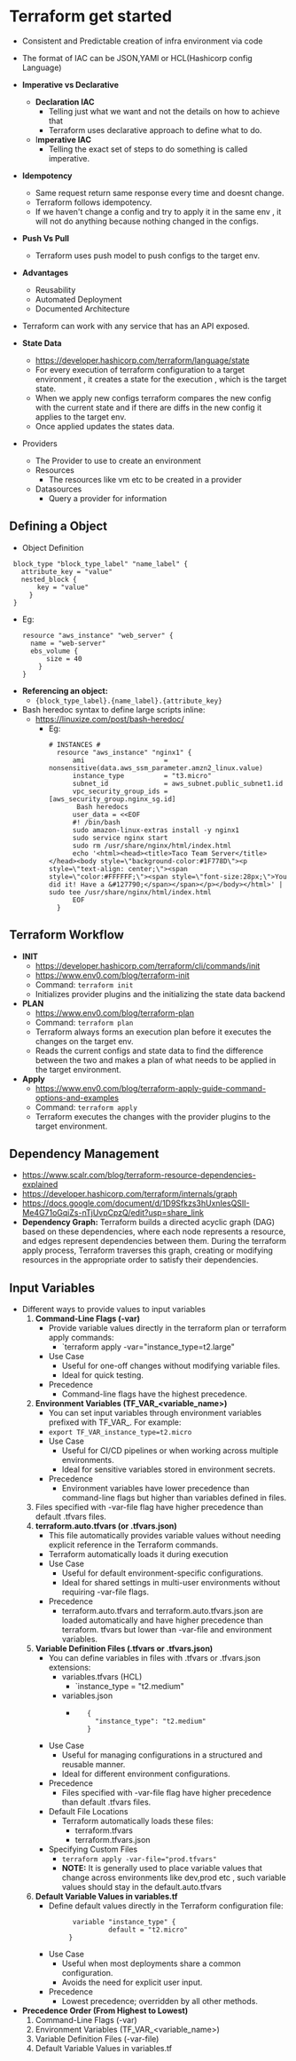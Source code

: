 # Terraform get started
- Consistent and Predictable creation of infra environment via code
- The format of IAC can be JSON,YAMl or HCL(Hashicorp config Language)
- **Imperative vs Declarative**
  - **Declaration IAC**
    - Telling just what we want and not the details on how to achieve that
    - Terraform uses declarative approach to define what to do.
  - I**mperative IAC**
    - Telling the exact set of steps to do something is called imperative.
- **Idempotency**
  - Same request return same response every time and doesnt change.
  - Terraform follows idempotency.
  - If we haven't change a config and try to apply it in the same env , it will not do anything because nothing changed in the configs.
- **Push Vs Pull**
  - Terraform uses push model to push configs to the target env.
- **Advantages**
  - Reusability
  - Automated Deployment
  - Documented Architecture
- Terraform can work with any service that has an API exposed.
- **State Data**
  - https://developer.hashicorp.com/terraform/language/state
  - For every execution of terraform configuration to a target environment , it creates a state for the execution , 
    which is the target state.
  - When we apply new configs terraform compares the new config with the current state and if there are diffs in the new
     config it applies to the target env.
  - Once applied updates the states data.

- Providers
  - The Provider to use to create an environment
  - Resources
    - The resources like vm etc to be created in a provider
  - Datasources
    - Query a provider for information

## **Defining a Object**
- Object Definition
 ```
  block_type "block_type_label" "name_label" {
    attribute_key = "value"
    nested_block {
        key = "value"
      }
  }
  ```
  
  - Eg: 
    ```
    resource "aws_instance" "web_server" {
      name = "web-server"
      ebs_volume {
          size = 40
        }
    }

    ```
- **Referencing an object:**
  - `{block_type_label}.{name_label}.{attribute_key}`
- Bash heredoc syntax to define large scripts inline:
  - https://linuxize.com/post/bash-heredoc/
    - Eg:
      ``` 
      # INSTANCES #
        resource "aws_instance" "nginx1" {
            ami                    = nonsensitive(data.aws_ssm_parameter.amzn2_linux.value)
            instance_type          = "t3.micro"
            subnet_id              = aws_subnet.public_subnet1.id
            vpc_security_group_ids = [aws_security_group.nginx_sg.id]
             Bash heredocs
            user_data = <<EOF
            #! /bin/bash
            sudo amazon-linux-extras install -y nginx1
            sudo service nginx start
            sudo rm /usr/share/nginx/html/index.html
            echo '<html><head><title>Taco Team Server</title></head><body style=\"background-color:#1F778D\"><p style=\"text-align: center;\"><span style=\"color:#FFFFFF;\"><span style=\"font-size:28px;\">You did it! Have a &#127790;</span></span></p></body></html>' | sudo tee /usr/share/nginx/html/index.html
            EOF
        }
      ```
      
  
## Terraform Workflow
- **INIT**
  - https://developer.hashicorp.com/terraform/cli/commands/init
  - https://www.env0.com/blog/terraform-init
  - Command: `terraform init`
  - Initializes provider plugins and the initializing the state data backend
- **PLAN**
  - https://www.env0.com/blog/terraform-plan
  - Command: `terraform plan`
  - Terraform always forms an execution plan before it executes the changes on the target env.
  - Reads the current configs and state data to find the difference between the two and makes a plan of what needs to be
     applied in the target environment.
- **Apply**
  - https://www.env0.com/blog/terraform-apply-guide-command-options-and-examples
  - Command: `terraform apply`
  - Terraform executes the changes with the provider plugins to the target environment.

## Dependency Management
- https://www.scalr.com/blog/terraform-resource-dependencies-explained
- https://developer.hashicorp.com/terraform/internals/graph
- https://docs.google.com/document/d/1D9Sfkzs3hUxnIesQSII-Me4G71oGqiZs-nTjUvpCpzQ/edit?usp=share_link
- **Dependency Graph:**
  Terraform builds a directed acyclic graph (DAG) based on these dependencies, where each node represents a resource,
   and edges represent dependencies between them. During the terraform apply process, Terraform traverses this graph, 
   creating or modifying resources in the appropriate order to satisfy their dependencies.


## Input Variables
- Different ways to provide values to input variables
  1. **Command-Line Flags (-var)**
     - Provide variable values directly in the terraform plan or terraform apply commands:
       - `terraform apply -var="instance_type=t2.large"
     - Use Case
       - Useful for one-off changes without modifying variable files.
       - Ideal for quick testing.
     - Precedence
       - Command-line flags have the highest precedence.
  2. **Environment Variables (TF_VAR_<variable_name>)**
      - You can set input variables through environment variables prefixed with TF_VAR_. For example:
       - `export TF_VAR_instance_type=t2.micro`
       - Use Case 
         - Useful for CI/CD pipelines or when working across multiple environments. 
         - Ideal for sensitive variables stored in environment secrets. 
       - Precedence 
         - Environment variables have lower precedence than command-line flags but higher than variables defined in files.
  3. Files specified with -var-file flag have higher precedence than default .tfvars files.
  4. **terraform.auto.tfvars (or .tfvars.json)**
     - This file automatically provides variable values without needing explicit reference in the Terraform commands. 
     - Terraform automatically loads it during execution
     - Use Case 
       - Useful for default environment-specific configurations. 
       - Ideal for shared settings in multi-user environments without requiring -var-file flags.
     - Precedence 
       - terraform.auto.tfvars and terraform.auto.tfvars.json are loaded automatically and have higher precedence than terraform.
           tfvars but lower than -var-file and environment variables.
  5. **Variable Definition Files (.tfvars or .tfvars.json)**
      - You can define variables in files with .tfvars or .tfvars.json extensions:
        - variables.tfvars (HCL)
          - `instance_type = "t2.medium"
        - variables.json
          - ```
               {
                 "instance_type": "t2.medium"
               }
            ```
     - Use Case
       - Useful for managing configurations in a structured and reusable manner.
       - Ideal for different environment configurations.
     - Precedence
       - Files specified with -var-file flag have higher precedence than default .tfvars files.
     - Default File Locations
       - Terraform automatically loads these files:
         - terraform.tfvars 
         - terraform.tfvars.json
     - Specifying Custom Files
       - `terraform apply -var-file="prod.tfvars"`
       - **NOTE:** It is generally used to place variable values that change across environments like dev,prod etc , 
           such variable values should stay in the default.auto.tfvars
  6. **Default Variable Values in variables.tf**
     - Define default values directly in the Terraform configuration file:
       ```azure
             variable "instance_type" {
                      default = "t2.micro"
            }
       ```
     - Use Case
       - Useful when most deployments share a common configuration.
       - Avoids the need for explicit user input.
     - Precedence
       - Lowest precedence; overridden by all other methods.
- **Precedence Order (From Highest to Lowest)**
  1. Command-Line Flags (-var)
  2. Environment Variables (TF_VAR_<variable_name>)
  3. Variable Definition Files (-var-file)
  4. Default Variable Values in variables.tf
  